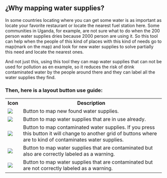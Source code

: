 ## ¿Why mapping water supplies?
In some countries locating where you can get some water is as important as locate your favorite restaurant or locate the nearest fuel station here. Some communities in Uganda, for example, are not sure what to do when the 200 person water supplies dries because 2000 person are using it. So this tool can help when the people of this kind of places with this kind of needs go to map(mark on the map) and look for new water supplies to solve partially this need and locate the nearest ones. 

And not just this, using this tool they can map water supplies that can not be used for pollution as en example, so it reduces the risk of drink contaminated water by the people around there and they can label all the water supplies they find.

### Then, here is a layout button use guide:

<table>

  <tr>
    <th>Icon</th>
    <th>Description</th>
  </tr>

<!-- New water supply icon-->
  <tr>
    <td>
	  <img src="http://i64.tinypic.com/11rey5s.png" border="0"> 
    </td>
    <td>
          Button to map new found water supplies.
    </td>
  </tr>

<!-- Already in use water supply icon -->
  <tr>
    <td>
	  <img src="http://i66.tinypic.com/rr2ywn.png" border="0"></td>
    <td>
      Button to map water supplies that are in use already.
    </td>

<!-- Contaminated water supply icon -->
  <tr>
    <td>
	  <img src="http://i67.tinypic.com/2j4spkh.png" border="0" /></td>
    <td>
      Button to map contaminated water supplies. If you press this button it will change to another grid of buttons where are to kind of contaminates water supplies.
    </td>
  </tr>

<!-- Contaminated water supply labeled icon -->
  <tr>
    <td>
	  <img src="http://i64.tinypic.com/2wnu2xf.png" border="0"></td>
    <td>
      Button to map water supplies that are contaminated but also are correctly labeled as a warning.
    </td>
  </tr>

<!-- Contaminated water supply unlabeled icon -->
  <tr>
    <td>
	<img src="http://i68.tinypic.com/1zv9anb.png" border="0"></td>
    <td>
      Button to map water supplies that are contaminated but are not correctly labeled as a warning. 
    </td>
  </tr>

</table>
